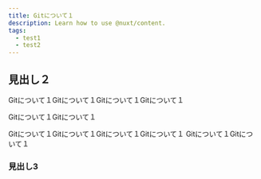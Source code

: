 ```yaml
---
title: Gitについて１
description: Learn how to use @nuxt/content.
tags:
  - test1
  - test2
---
```


## 見出し２
Gitについて１Gitについて１Gitについて１Gitについて１

Gitについて１Gitについて１

Gitについて１Gitについて１Gitについて１Gitについて１
Gitについて１Gitについて１
### 見出し3


